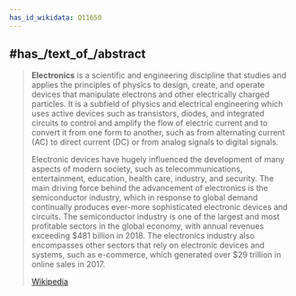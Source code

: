 ```yaml
---
has_id_wikidata: Q11650
---
```



## #has_/text_of_/abstract 

> **Electronics** is a scientific and engineering discipline that studies and applies the principles of physics to design, create, and operate devices that manipulate electrons and other electrically charged particles. It is a subfield of physics and electrical engineering which uses active devices such as transistors, diodes, and integrated circuits to control and amplify the flow of electric current and to convert it from one form to another, such as from alternating current (AC) to direct current (DC) or from analog signals to digital signals.
>
> Electronic devices have hugely influenced the development of many aspects of modern society, such as telecommunications, entertainment, education, health care, industry, and security. The main driving force behind the advancement of electronics is the semiconductor industry, which in response to global demand continually produces ever-more sophisticated electronic devices and circuits. The semiconductor industry is one of the largest and most profitable sectors in the global economy, with annual revenues exceeding $481 billion in 2018. The electronics industry also encompasses other sectors that rely on electronic devices and systems, such as e-commerce, which generated over $29 trillion in online sales in 2017.
>
> [Wikipedia](https://en.wikipedia.org/wiki/Electronics) 


